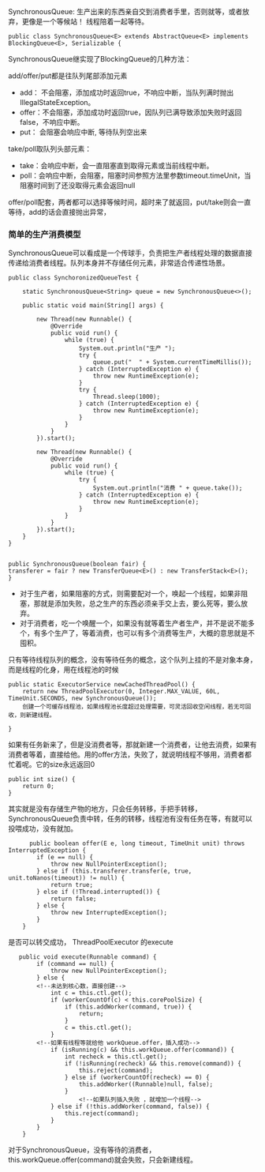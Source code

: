 SynchronousQueue: 生产出来的东西亲自交到消费者手里，否则就等，或者放弃，更像是一个等候站！ 线程陪着一起等待。
 
	public class SynchronousQueue<E> extends AbstractQueue<E> implements BlockingQueue<E>, Serializable {

SynchronousQueue继实现了BlockingQueue的几种方法：

add/offer/put都是往队列尾部添加元素 

* add：    不会阻塞，添加成功时返回true，不响应中断，当队列满时抛出IllegalStateException。
* offer：不会阻塞，添加成功时返回true，因队列已满导致添加失败时返回false，不响应中断。
* put：    会阻塞会响应中断, 等待队列空出来

take/poll取队列头部元素：

* take：会响应中断，会一直阻塞直到取得元素或当前线程中断。
* poll：会响应中断，会阻塞，阻塞时间参照方法里参数timeout.timeUnit，当阻塞时间到了还没取得元素会返回null
 
offer/poll配套，两者都可以选择等候时间，超时来了就返回，put/take则会一直等待，add的话会直接抛出异常，


### 简单的生产消费模型

SynchronousQueue可以看成是一个传球手，负责把生产者线程处理的数据直接传递给消费者线程。队列本身并不存储任何元素，非常适合传递性场景。

<!--公平用的是queue，非公平用的是stack，所以可能导致先进来的永远无法被消费-->

	public class SynchoronizedQueueTest {
	
	    static SynchronousQueue<String> queue = new SynchronousQueue<>();
	
	    public static void main(String[] args) {
	
	        new Thread(new Runnable() {
	            @Override
	            public void run() {
	                while (true) {
	                    System.out.println("生产 ");
	                    try {
	                        queue.put("  " + System.currentTimeMillis());
	                    } catch (InterruptedException e) {
	                        throw new RuntimeException(e);
	                    }
	                    try {
	                        Thread.sleep(1000);
	                    } catch (InterruptedException e) {
	                        throw new RuntimeException(e);
	                    }
	                }
	            }
	        }).start();
	
	        new Thread(new Runnable() {
	            @Override
	            public void run() {
	                while (true) {
	                    try {
	                        System.out.println("消费 " + queue.take());
	                    } catch (InterruptedException e) {
	                        throw new RuntimeException(e);
	                    }
	                }
	            }
	        }).start();
	    }
	}
	
	
	public SynchronousQueue(boolean fair) {
    transferer = fair ? new TransferQueue<E>() : new TransferStack<E>();
	}
	
	

* 对于生产者，如果阻塞的方式，则需要配对一个，唤起一个线程，如果非阻塞，那就是添加失败，总之生产的东西必须亲手交上去，要么死等，要么放弃。
* 对于消费者，吃一个唤醒一个，如果没有就等着生产者生产，并不是说不能多个，有多个生产了，等着消费，也可以有多个消费等生产，大概的意思就是不囤积。  

只有等待线程队列的概念，没有等待任务的概念，这个队列上挂的不是对象本身，而是线程的化身，用在线程池的时候

    public static ExecutorService newCachedThreadPool() {
        return new ThreadPoolExecutor(0, Integer.MAX_VALUE, 60L, TimeUnit.SECONDS, new SynchronousQueue());
        创建一个可缓存线程池，如果线程池长度超过处理需要，可灵活回收空闲线程，若无可回收，则新建线程。

    }
    

 如果有任务新来了，但是没消费者等，那就新建一个消费者，让他去消费，如果有消费者等着，直接给他。用的offer方法，失败了，就说明线程不够用，消费者都忙着呢。它的size永远返回0
  
    public int size() {
        return 0;
    }
  
  其实就是没有存储生产物的地方，只会任务转移，手把手转移，SynchronousQueue负责中转，任务的转移，线程池有没有任务在等，有就可以投喂成功，没有就加。
  
	      public boolean offer(E e, long timeout, TimeUnit unit) throws InterruptedException {
	        if (e == null) {
	            throw new NullPointerException();
	        } else if (this.transferer.transfer(e, true, unit.toNanos(timeout)) != null) {
	            return true;
	        } else if (!Thread.interrupted()) {
	            return false;
	        } else {
	            throw new InterruptedException();
	        }
	    }
	    
是否可以转交成功， ThreadPoolExecutor 的execute


	   public void execute(Runnable command) {
	        if (command == null) {
	            throw new NullPointerException();
	        } else {
	        <!--未达到核心数，直接创建-->
	            int c = this.ctl.get();
	            if (workerCountOf(c) < this.corePoolSize) {
	                if (this.addWorker(command, true)) {
	                    return;
	                }
	                c = this.ctl.get();
	            }
			<!--如果有线程等就给他 workQueue.offer，插入成功-->
	            if (isRunning(c) && this.workQueue.offer(command)) {
	                int recheck = this.ctl.get();
	                if (!isRunning(recheck) && this.remove(command)) {
	                    this.reject(command);
	                } else if (workerCountOf(recheck) == 0) {
	                    this.addWorker((Runnable)null, false);
	                }
	                	<!--如果队列插入失败 ，就增加一个线程-->
	            } else if (!this.addWorker(command, false)) {
	                this.reject(command);
	            }
	        }
	    }
对于SynchronousQueue，没有等待的消费者，	    this.workQueue.offer(command)就会失败，只会新建线程。